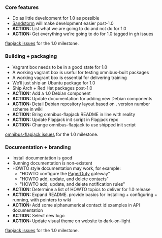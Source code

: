 ### Core features

- Do as little development for 1.0 as possible
- [Sandstorm](https://github.com/ali-graham/sandstorm) will make development easier post-1.0
- **ACTION:** List what we are going to do and not do for 1.0
- **ACTION:** Get everything we're going to do for 1.0 tagged in gh issues

[flapjack issues](https://github.com/flpjck/flapjack/issues?direction=asc&milestone=1&page=1&sort=created&state=open) for the 1.0 milestone.

### Building + packaging

- Vagrant box needs to be in a good state for 1.0
- A working vagrant box is useful for testing omnibus-built packages
- A working vagrant box is essential for delivering training
- We’ll just ship an Ubuntu package for 1.0
- Ship Arch + Red Hat packages post-1.0
- **ACTION:** Add a 1.0 Debian component
- **ACTION:** Update documentation for adding new Debian components
- **ACTION:** Detail Debian repository layout based on <major>.<minor> version number scheme in wiki
- **ACTION:** Bring omnibus-flapjack README in line with reality
- **ACTION:** Update Flapjack init script in Flapjack repo
- **ACTION:** Change omnibus-flapjack to use shipped init script

[omnibus-flapjack issues](https://github.com/flpjck/omnibus-flapjack/issues?direction=asc&milestone=1&page=1&sort=created&state=open) for the 1.0 milestone.


### Documentation + branding

- Install documentation is good
- Running documentation is non-existent
- HOWTO style documentation may work, for example:
  - "HOWTO configure the [PagerDuty](http://www.pagerduty.com/) gateway"
  - "HOWTO add, update, and delete contacts"
  - "HOWTO add, update, and delete notification rules"
- **ACTION:** Determine a list of HOWTO topics to deliver for 1.0 release
- **ACTION:** Expand README. provide basics for installing + configuring + running, with pointers to wiki
- **ACTION:** Add some alphanumerical contact id examples in API documentation
- **ACTION:** Select new logo
- **ACTION:** Update visual theme on website to dark-on-light

[flapjack issues](https://github.com/flpjck/flapjack/issues?direction=asc&milestone=1&page=1&sort=created&state=open) for the 1.0 milestone.